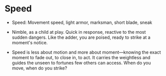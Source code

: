 # Speed


- Speed: Movement speed, light armor, marksman, short blade, sneak

- Nimble, as a child at play. Quick in response, reactive to the most sudden dangers. Like the adder, you are poised, ready to strike at a moment's notice.

- Speed is less about motion and more about moment—knowing the exact moment to fade out, to close in, to act. It carries the weightless and guides the unseen to fortunes few others can access. When do you move, when do you strike?

